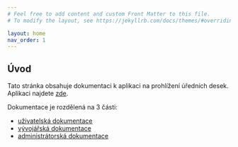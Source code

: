 ```yaml
---
# Feel free to add content and custom Front Matter to this file.
# To modify the layout, see https://jekyllrb.com/docs/themes/#overriding-theme-defaults

layout: home
nav_order: 1
---
```


## Úvod

Tato stránka obsahuje dokumentaci k aplikaci na prohlížení úředních desek. Aplikaci najdete [zde](https://bliakher.github.io/uredni_desky/).

Dokumentace je rozdělená na 3 části:
- [uživatelská dokumentace](https://bliakher.github.io/uredni_desky_docs/uzivatelska/)
- [vývojářská dokumentace](https://bliakher.github.io/uredni_desky_docs/vyvojarska/)
- [administrátorská dokumentace](https://bliakher.github.io/uredni_desky_docs/administratorska/)